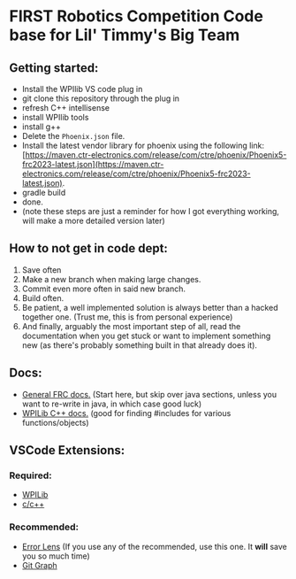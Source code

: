 # FIRST Robotics Competition Code base for Lil' Timmy's Big Team

## Getting started:
- Install the WPIlib VS code plug in
- git clone this repository through the plug in
- refresh C++ intellisense
- install WPIlib tools
- install g++
- Delete the `Phoenix.json` file.
- Install the latest vendor library for phoenix using the following link: [https://maven.ctr-electronics.com/release/com/ctre/phoenix/Phoenix5-frc2023-latest.json](https://maven.ctr-electronics.com/release/com/ctre/phoenix/Phoenix5-frc2023-latest.json).
- gradle build
- done.
- (note these steps are just a reminder for how I got everything working, will make a more detailed version later)

## How to not get in code dept:
1. Save often
2. Make a new branch when making large changes.
3. Commit even more often in said new branch.
4. Build often.
5. Be patient, a well implemented solution is always better than a hacked together one. (Trust me, this is from personal experience)
6. And finally, arguably the most important step of all, read the documentation when you get stuck or want to implement something new (as there's probably something built in that already does it).

## Docs:
- [General FRC docs.](https://docs.wpilib.org/en/stable/index.html) (Start here, but skip over java sections, unless you want to re-write in java, in which case good luck)
- [WPILib C++ docs.](https://github.wpilib.org/allwpilib/docs/release/cpp/index.html) (good for finding #includes for various functions/objects)

## VSCode Extensions:
### Required:
- [WPILib](https://marketplace.visualstudio.com/items?itemName=wpilibsuite.vscode-wpilib)
- [c/c++](https://marketplace.visualstudio.com/items?itemName=ms-vscode.cpptools)
### Recommended:
- [Error Lens](https://marketplace.visualstudio.com/items?itemName=usernamehw.errorlens) (If you use any of the recommended, use this one. It **will** save you so much time)
- [Git Graph](https://marketplace.visualstudio.com/items?itemName=mhutchie.git-graph)
